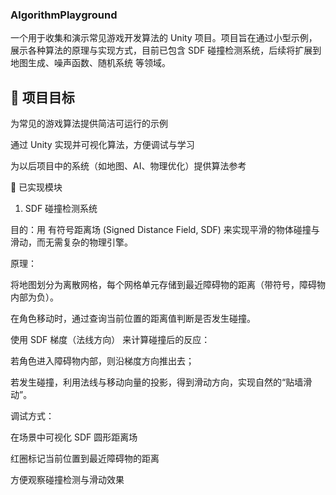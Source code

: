 ### AlgorithmPlayground

一个用于收集和演示常见游戏开发算法的 Unity 项目。项目旨在通过小型示例，展示各种算法的原理与实现方式，目前已包含 SDF 碰撞检测系统，后续将扩展到 地图生成、噪声函数、随机系统 等领域。

## 📌 项目目标

为常见的游戏算法提供简洁可运行的示例

通过 Unity 实现并可视化算法，方便调试与学习

为以后项目中的系统（如地图、AI、物理优化）提供算法参考

🔹 已实现模块
1. SDF 碰撞检测系统

目的：用 有符号距离场 (Signed Distance Field, SDF) 来实现平滑的物体碰撞与滑动，而无需复杂的物理引擎。

原理：

将地图划分为离散网格，每个网格单元存储到最近障碍物的距离（带符号，障碍物内部为负）。

在角色移动时，通过查询当前位置的距离值判断是否发生碰撞。

使用 SDF 梯度（法线方向） 来计算碰撞后的反应：

若角色进入障碍物内部，则沿梯度方向推出去；

若发生碰撞，利用法线与移动向量的投影，得到滑动方向，实现自然的“贴墙滑动”。

调试方式：

在场景中可视化 SDF 圆形距离场

红圈标记当前位置到最近障碍物的距离

方便观察碰撞检测与滑动效果
